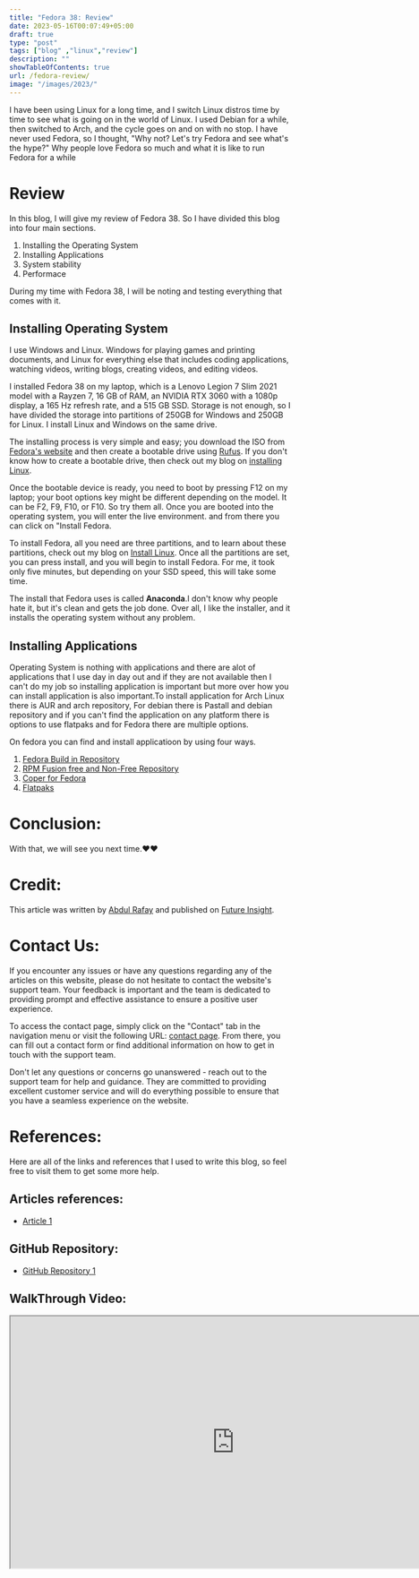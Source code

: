 ```yaml
---
title: "Fedora 38: Review"
date: 2023-05-16T00:07:49+05:00
draft: true
type: "post"
tags: ["blog" ,"linux","review"]
description: ""
showTableOfContents: true
url: /fedora-review/
image: "/images/2023/"
---
```

<link rel="stylesheet" href="/css/style.css">


I have been using Linux for a long time, and I switch Linux distros time by time to see what is going on in the world of Linux. I used Debian for a while, then switched to Arch, and the cycle goes on and on with no stop. I have never used Fedora, so I thought, "Why not? Let's try Fedora and see what's the hype?" Why people love Fedora so much and what it is like to run Fedora for a while

# Review
In this blog, I will give my review of Fedora 38. So I have divided this blog into four main sections.
1. Installing the Operating System
2. Installing Applications
3. System stability
4. Performace

During my time with Fedora 38, I will be noting and testing everything that comes with it.

## Installing Operating System
I use Windows and Linux. Windows for playing games and printing documents, and Linux for everything else that includes coding applications, watching videos, writing blogs, creating videos, and editing videos.

I installed Fedora 38 on my laptop, which is a Lenovo Legion 7 Slim 2021 model with a Rayzen 7, 16 GB of RAM, an NVIDIA RTX 3060 with a 1080p display, a 165 Hz refresh rate, and a 515 GB SSD. Storage is not enough, so I have divided the storage into partitions of 250GB for Windows and 250GB for Linux. I install Linux and Windows on the same drive.

The installing process is very simple and easy; you download the ISO from [Fedora's website](https://fedoraproject.org/workstation/download/) and then create a bootable drive using [Rufus](https://rufus.ie/en/). If you don't know how to create a bootable drive, then check out my blog on [installing Linux](https://future-insight.blog/install-linux/).

Once the bootable device is ready, you need to boot by pressing F12 on my laptop; your boot options key might be different depending on the model. It can be F2, F9, F10, or F10. So try them all. Once you are booted into the operating system, you will enter the live environment. and from there you can click on "Install Fedora. 

To install Fedora, all you need are three partitions, and to learn about these partitions, check out my blog on [Install Linux](https://future-insight.blog/install-linux/). Once all the partitions are set, you can press install, and you will begin to install Fedora. For me, it took only five minutes, but depending on your SSD speed, this will take some time.

The install that Fedora uses is called **Anaconda**.I don't know why people hate it, but it's clean and gets the job done. Over all, I like the installer, and it installs the operating system without any problem.

## Installing Applications
Operating System is nothing with applications and there are alot of applications that I use day in day out and if they are not available then I can't do my job so installing application is important but more over how you can install application is also important.To install application for Arch Linux there is AUR and arch repository, For debian there is Pastall and debian repository and if you can't find the application on any platform there is options to use flatpaks and for Fedora there are multiple options. 

On fedora you can find and install applicatioon by using four ways.
1. [Fedora Build in Repository](https://packages.fedoraproject.org/) 
2. [RPM Fusion free and Non-Free Repository](https://rpmfusion.org/)
3. [Coper for Fedora](https://copr.fedorainfracloud.org/coprs/)
4. [Flatpaks](https://flatpak.org/)





# Conclusion:
With that, we will see you next time.❤️❤️

# Credit:
This article was written by [Abdul Rafay](https://rafay99.info) and published on [Future Insight](https://futureinsight.blog).

# Contact Us: 
If you encounter any issues or have any questions regarding any of the articles on this website, please do not hesitate to contact the website's support team. Your feedback is important and the team is dedicated to providing prompt and effective assistance to ensure a positive user experience.

To access the contact page, simply click on the "Contact" tab in the navigation menu or visit the following URL: [contact page](https://future-insight.blog/contact). From there, you can fill out a contact form or find additional information on how to get in touch with the support team.

Don't let any questions or concerns go unanswered - reach out to the support team for help and guidance. They are committed to providing excellent customer service and will do everything possible to ensure that you have a seamless experience on the website.

# References:
Here are all of the links and references that I used to write this blog, so feel free to visit them to get some more help.
## Articles references:
- [Article 1]()

## GitHub Repository:
- [GitHub Repository 1]()

## WalkThrough Video:
<iframe width="800" height="450" src="https://www.youtube.com/embed/YT-link" frameborder="1" allowfullscreen></iframe>
